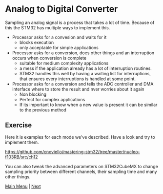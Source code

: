 # Analog to Digital Converter

Sampling an analog signal is a process that takes a lot of time. Because of this the STM32 has multiple ways to implement this.

- Processor asks for a convesion and waits for it
    - blocks execution
    - only acceptable for simple applications
- Processor asks for a conversion, does other things and an interruption occurs when conversion is complete
    - suitable for medium complexity applications
    - a mess if the application already has a lot of interruption routines.
    - STM32 handles this well by having a waiting list for interruptions, that ensures every interruptions is handled at some point.
- Processor asks for a conversion and tells the ADC controller and DMA interface where to store the result and nver worries about it again
    - Non blocking
    - Perfect for complex applications
    - If its important to know when a new value is present it can be similar to the previous method

## Exercise

Here it is examples for each mode we've described. Have a look and try to implement them.

https://github.com/cnoviello/mastering-stm32/tree/master/nucleo-f103RB/src/ch12

You can also tweak the advanced parameters on STM32CubeMX to change sampling priority between different channels, their sampling time and many other things.

[Main Menu](../README.md) | [Next](ex3-buses.md)